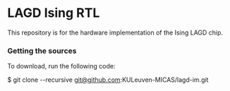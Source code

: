 LAGD Ising RTL
=============================

This repository is for the hardware implementation of the Ising LAGD chip.

###  Getting the sources

To download, run the following code:

  $ git clone --recursive git@github.com:KULeuven-MICAS/lagd-im.git


